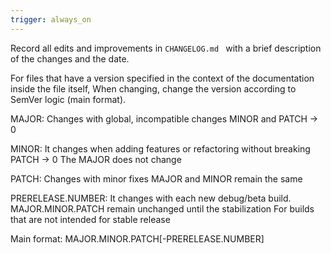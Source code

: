 ```yaml
---
trigger: always_on
---
```


Record all edits and improvements in `CHANGELOG.md ` with a brief description of the changes and the date.

For files that have a version specified in the context of the documentation inside the file itself, 
When changing, change the version according to SemVer logic (main format).

MAJOR:
Changes with global, incompatible changes
MINOR and PATCH → 0

MINOR:
It changes when adding features or refactoring without breaking
PATCH → 0
The MAJOR does not change

PATCH:
Changes with minor fixes
MAJOR and MINOR remain the same

PRERELEASE.NUMBER:
It changes with each new debug/beta build.
MAJOR.MINOR.PATCH remain unchanged until the stabilization
For builds that are not intended for stable release

Main format:
MAJOR.MINOR.PATCH[-PRERELEASE.NUMBER]